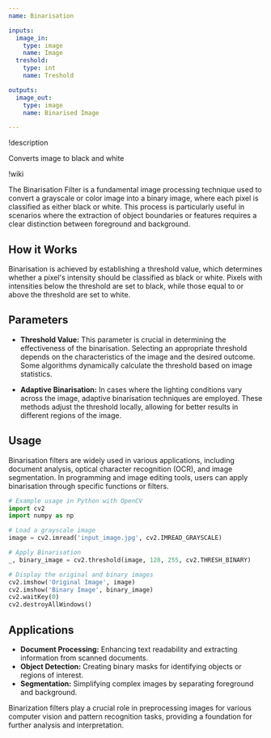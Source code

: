 ```yaml
---
name: Binarisation

inputs:
  image_in:
    type: image
    name: Image
  treshold:
    type: int
    name: Treshold

outputs:
  image_out:
    type: image
    name: Binarised Image

---
```


!description

Converts image to black and white

!wiki

The Binarisation Filter is a fundamental image processing technique used to convert a grayscale or color image into a binary image, where each pixel is classified as either black or white. This process is particularly useful in scenarios where the extraction of object boundaries or features requires a clear distinction between foreground and background.

## How it Works

Binarisation is achieved by establishing a threshold value, which determines whether a pixel's intensity should be classified as black or white. Pixels with intensities below the threshold are set to black, while those equal to or above the threshold are set to white.

## Parameters

- **Threshold Value:** This parameter is crucial in determining the effectiveness of the binarisation. Selecting an appropriate threshold depends on the characteristics of the image and the desired outcome. Some algorithms dynamically calculate the threshold based on image statistics.

- **Adaptive Binarisation:** In cases where the lighting conditions vary across the image, adaptive binarisation techniques are employed. These methods adjust the threshold locally, allowing for better results in different regions of the image.

## Usage

Binarisation filters are widely used in various applications, including document analysis, optical character recognition (OCR), and image segmentation. In programming and image editing tools, users can apply binarisation through specific functions or filters.

```python
# Example usage in Python with OpenCV
import cv2
import numpy as np

# Load a grayscale image
image = cv2.imread('input_image.jpg', cv2.IMREAD_GRAYSCALE)

# Apply Binarisation
_, binary_image = cv2.threshold(image, 128, 255, cv2.THRESH_BINARY)

# Display the original and binary images
cv2.imshow('Original Image', image)
cv2.imshow('Binary Image', binary_image)
cv2.waitKey(0)
cv2.destroyAllWindows()
```

## Applications

* **Document Processing:** Enhancing text readability and extracting information from scanned documents.
* **Object Detection:** Creating binary masks for identifying objects or regions of interest.
* **Segmentation:** Simplifying complex images by separating foreground and background.

Binarization filters play a crucial role in preprocessing images for various computer vision and pattern recognition tasks, providing a foundation for further analysis and interpretation.
